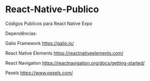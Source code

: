 # React-Native-Publico
 Códigos Publicos para React Native Expo

Dependências:

Galio Framework
https://galio.io/

React Native Elements
https://reactnativeelements.com/

React Navigation
https://reactnavigation.org/docs/getting-started/

Pexels
https://www.pexels.com/
